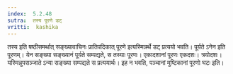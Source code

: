 ```yaml
---
index:  5.2.48
sutra:  तस्य पूरणे डट्
vritti:  kashika 
---
```


तस्य इति षष्ठीसमर्थात् सङ्ख्यावाचिनः प्रातिपदिकात् पूरणे इत्यस्मिन्नर्थे डट् प्रत्ययो भवति। पूर्यते ऽनेन इति पूरणम्। येन सङ्ख्या सङ्ख्यानं पूर्यते सम्पद्यते, स तस्याः पूरणः। एकादशानां पूरणः एकदशः। त्रयोदशः। यस्मिन्नुपसञ्जाते ऽन्या सङ्ख्या सम्पद्यते स प्रत्ययार्थः। इह न भवति, पञ्चानां मुष्टिकानां पूरणो घटः इति।

